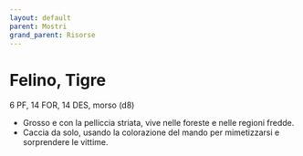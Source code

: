 ```yaml
---
layout: default
parent: Mostri
grand_parent: Risorse 
--- 
```


# Felino, Tigre

6 PF, 14 FOR, 14 DES, morso (d8)

- Grosso e con la pelliccia striata, vive nelle foreste e nelle regioni fredde.
- Caccia da solo, usando la colorazione del mando per mimetizzarsi e sorprendere le vittime.